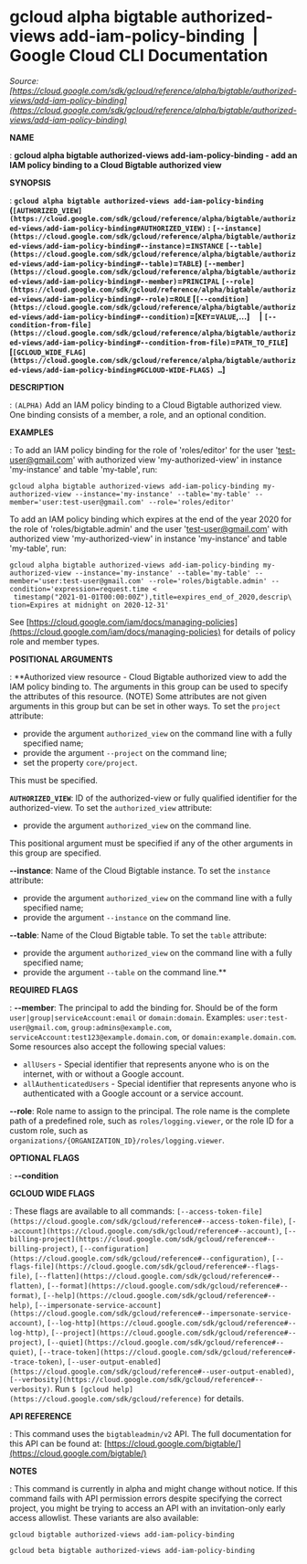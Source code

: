 # gcloud alpha bigtable authorized-views add-iam-policy-binding  |  Google Cloud CLI Documentation

*Source: [https://cloud.google.com/sdk/gcloud/reference/alpha/bigtable/authorized-views/add-iam-policy-binding](https://cloud.google.com/sdk/gcloud/reference/alpha/bigtable/authorized-views/add-iam-policy-binding)*

**NAME**

: **gcloud alpha bigtable authorized-views add-iam-policy-binding - add an IAM policy binding to a Cloud Bigtable authorized view**

**SYNOPSIS**

: **`gcloud alpha bigtable authorized-views add-iam-policy-binding` (`[AUTHORIZED_VIEW](https://cloud.google.com/sdk/gcloud/reference/alpha/bigtable/authorized-views/add-iam-policy-binding#AUTHORIZED_VIEW)` : `[--instance](https://cloud.google.com/sdk/gcloud/reference/alpha/bigtable/authorized-views/add-iam-policy-binding#--instance)`=`INSTANCE` `[--table](https://cloud.google.com/sdk/gcloud/reference/alpha/bigtable/authorized-views/add-iam-policy-binding#--table)`=`TABLE`) `[--member](https://cloud.google.com/sdk/gcloud/reference/alpha/bigtable/authorized-views/add-iam-policy-binding#--member)`=`PRINCIPAL` `[--role](https://cloud.google.com/sdk/gcloud/reference/alpha/bigtable/authorized-views/add-iam-policy-binding#--role)`=`ROLE` [`[--condition](https://cloud.google.com/sdk/gcloud/reference/alpha/bigtable/authorized-views/add-iam-policy-binding#--condition)`=[`KEY`=`VALUE`,…]     | `[--condition-from-file](https://cloud.google.com/sdk/gcloud/reference/alpha/bigtable/authorized-views/add-iam-policy-binding#--condition-from-file)`=`PATH_TO_FILE`] [`[GCLOUD_WIDE_FLAG](https://cloud.google.com/sdk/gcloud/reference/alpha/bigtable/authorized-views/add-iam-policy-binding#GCLOUD-WIDE-FLAGS) …`]**

**DESCRIPTION**

: `(ALPHA)` Add an IAM policy binding to a Cloud Bigtable authorized
view. One binding consists of a member, a role, and an optional condition.

**EXAMPLES**

: To add an IAM policy binding for the role of 'roles/editor' for the user
'test-user@gmail.com' with authorized view 'my-authorized-view' in instance
'my-instance' and table 'my-table', run:

```
gcloud alpha bigtable authorized-views add-iam-policy-binding my-authorized-view --instance='my-instance' --table='my-table' --member='user:test-user@gmail.com' --role='roles/editor'
```

To add an IAM policy binding which expires at the end of the year 2020 for the
role of 'roles/bigtable.admin' and the user 'test-user@gmail.com' with
authorized view 'my-authorized-view' in instance 'my-instance' and table
'my-table', run:

```
gcloud alpha bigtable authorized-views add-iam-policy-binding my-authorized-view --instance='my-instance' --table='my-table' --member='user:test-user@gmail.com' --role='roles/bigtable.admin' --condition='expression=request.time <
 timestamp("2021-01-01T00:00:00Z"),title=expires_end_of_2020,descrip\
tion=Expires at midnight on 2020-12-31'
```

See [https://cloud.google.com/iam/docs/managing-policies](https://cloud.google.com/iam/docs/managing-policies)
for details of policy role and member types.

**POSITIONAL ARGUMENTS**

: **Authorized view resource - Cloud Bigtable authorized view to add the IAM policy
binding to. The arguments in this group can be used to specify the attributes of
this resource. (NOTE) Some attributes are not given arguments in this group but
can be set in other ways.
To set the `project` attribute:

- provide the argument `authorized_view` on the command line with a
fully specified name;
- provide the argument `--project` on the command line;
- set the property `core/project`.

This must be specified.

**`AUTHORIZED_VIEW`**:
ID of the authorized-view or fully qualified identifier for the authorized-view.
To set the `authorized_view` attribute:

- provide the argument `authorized_view` on the command line.

This positional argument must be specified if any of the other arguments in this
group are specified.

**--instance**:
Name of the Cloud Bigtable instance.
To set the `instance` attribute:

- provide the argument `authorized_view` on the command line with a
fully specified name;
- provide the argument `--instance` on the command line.

**--table**:
Name of the Cloud Bigtable table.
To set the `table` attribute:

- provide the argument `authorized_view` on the command line with a
fully specified name;
- provide the argument `--table` on the command line.**

**REQUIRED FLAGS**

: **--member**:
The principal to add the binding for. Should be of the form
`user|group|serviceAccount:email` or `domain:domain`.
Examples: `user:test-user@gmail.com`,
`group:admins@example.com`,
`serviceAccount:test123@example.domain.com`, or
`domain:example.domain.com`.
Some resources also accept the following special values:

- `allUsers` - Special identifier that represents anyone who is on the
internet, with or without a Google account.
- `allAuthenticatedUsers` - Special identifier that represents anyone
who is authenticated with a Google account or a service account.

**--role**:
Role name to assign to the principal. The role name is the complete path of a
predefined role, such as `roles/logging.viewer`, or the role ID for a
custom role, such as
`organizations/{ORGANIZATION_ID}/roles/logging.viewer`.

**OPTIONAL FLAGS**

: **--condition**

**GCLOUD WIDE FLAGS**

: These flags are available to all commands: `[--access-token-file](https://cloud.google.com/sdk/gcloud/reference#--access-token-file)`,
`[--account](https://cloud.google.com/sdk/gcloud/reference#--account)`, `[--billing-project](https://cloud.google.com/sdk/gcloud/reference#--billing-project)`,
`[--configuration](https://cloud.google.com/sdk/gcloud/reference#--configuration)`,
`[--flags-file](https://cloud.google.com/sdk/gcloud/reference#--flags-file)`,
`[--flatten](https://cloud.google.com/sdk/gcloud/reference#--flatten)`, `[--format](https://cloud.google.com/sdk/gcloud/reference#--format)`, `[--help](https://cloud.google.com/sdk/gcloud/reference#--help)`, `[--impersonate-service-account](https://cloud.google.com/sdk/gcloud/reference#--impersonate-service-account)`,
`[--log-http](https://cloud.google.com/sdk/gcloud/reference#--log-http)`,
`[--project](https://cloud.google.com/sdk/gcloud/reference#--project)`, `[--quiet](https://cloud.google.com/sdk/gcloud/reference#--quiet)`, `[--trace-token](https://cloud.google.com/sdk/gcloud/reference#--trace-token)`, `[--user-output-enabled](https://cloud.google.com/sdk/gcloud/reference#--user-output-enabled)`,
`[--verbosity](https://cloud.google.com/sdk/gcloud/reference#--verbosity)`.
Run `$ [gcloud help](https://cloud.google.com/sdk/gcloud/reference)` for details.

**API REFERENCE**

: This command uses the `bigtableadmin/v2` API. The full documentation
for this API can be found at: [https://cloud.google.com/bigtable/](https://cloud.google.com/bigtable/)

**NOTES**

: This command is currently in alpha and might change without notice. If this
command fails with API permission errors despite specifying the correct project,
you might be trying to access an API with an invitation-only early access
allowlist. These variants are also available:

```
gcloud bigtable authorized-views add-iam-policy-binding
```

```
gcloud beta bigtable authorized-views add-iam-policy-binding
```